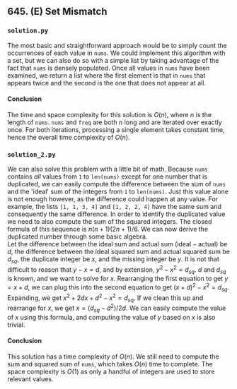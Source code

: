 ## 645. (E) Set Mismatch

### `solution.py`
The most basic and straightforward approach would be to simply count the occurrences of each value in `nums`. We could implement this algorithm with a set, but we can also do so with a simple list by taking advantage of the fact that `nums` is densely populated. Once all values in `nums` have been examined, we return a list where the first element is that in `nums` that appears twice and the second is the one that does not appear at all.  

#### Conclusion
The time and space complexity for this solution is $O(n)$, where $n$ is the length of `nums`. `nums` and `freq` are both $n$ long and are iterated over exactly once. For both iterations, processing a single element takes constant time, hence the overall time complexity of $O(n)$.  
  


### `solution_2.py`
We can also solve this problem with a little bit of math. Because `nums` contains *all* values from `1` to `len(nums)` except for one number that is duplicated, we can easily compute the difference between the sum of `nums` and the 'ideal' sum of the integers from `1` to `len(nums)`. Just this value alone is not enough however, as the difference could happen at any value. For example, the lists `[1, 1, 3, 4]` and `[1, 2, 2, 4]` have the same sum and consequently the same difference. In order to identify the duplicated value we need to also compute the sum of the squared integers. The closed formula of this sequence is $n(n+1)(2n+1)/6$. We can now derive the duplicated number through some basic algebra.  
Let the difference between the ideal sum and actual sum ($\text{ideal}-\text{actual}$) be $d$, the difference between the ideal squared sum and actual squared sum be $d_{sq}$, the duplicate integer be $x$, and the missing integer be $y$. It is not that difficult to reason that $y - x = d$, and by extension, $y^2 - x^2 = d_{sq}$. $d$ and $d_{sq}$ is known, and we want to solve for $x$. Rearranging the first equation to get $y = x + d$, we can plug this into the second equation to get $(x + d)^2 - x^2 = d_{sq}$. Expanding, we get $x^2 + 2dx + d^2 - x^2 = d_{sq}$. If we clean this up and rearrange for $x$, we get $x = (d_{sq} - d^2) / 2d$. We can easily compute the value of $x$ using this formula, and computing the value of $y$ based on $x$ is also trivial.  



#### Conclusion
This solution has a time complexity of $O(n)$. We still need to compute the sum and squared sum of `nums`, which takes $O(n)$ time to complete. The space complexity is $O(1)$ as only a handful of integers are used to store relevant values.  
  

